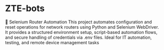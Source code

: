 # ZTE-bots
🔧 Selenium Router Automation  This project automates configuration and reset operations for network routers using Python and Selenium WebDriver. It provides a structured environment setup, script-based automation flows, and secure handling of credentials via .env files. Ideal for IT automation, testing, and remote device management tasks
